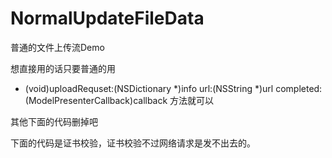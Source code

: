 # NormalUpdateFileData
普通的文件上传流Demo

想直接用的话只要普通的用
- (void)uploadRequset:(NSDictionary *)info url:(NSString *)url completed:(ModelPresenterCallback)callback
方法就可以

其他下面的代码删掉吧

下面的代码是证书校验，证书校验不过网络请求是发不出去的。
